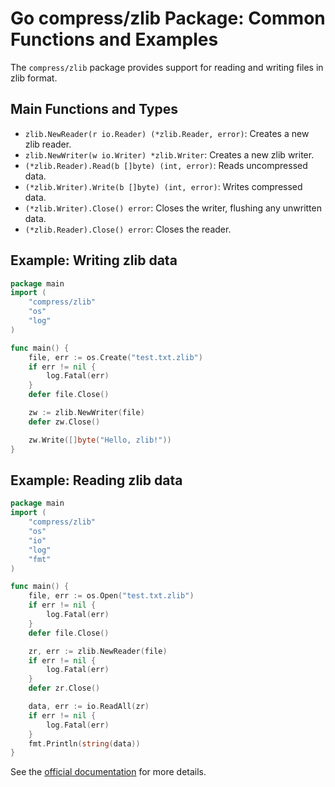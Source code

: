 # Go compress/zlib Package: Common Functions and Examples

The `compress/zlib` package provides support for reading and writing files in zlib format.

## Main Functions and Types
- `zlib.NewReader(r io.Reader) (*zlib.Reader, error)`: Creates a new zlib reader.
- `zlib.NewWriter(w io.Writer) *zlib.Writer`: Creates a new zlib writer.
- `(*zlib.Reader).Read(b []byte) (int, error)`: Reads uncompressed data.
- `(*zlib.Writer).Write(b []byte) (int, error)`: Writes compressed data.
- `(*zlib.Writer).Close() error`: Closes the writer, flushing any unwritten data.
- `(*zlib.Reader).Close() error`: Closes the reader.

## Example: Writing zlib data
```go
package main
import (
    "compress/zlib"
    "os"
    "log"
)

func main() {
    file, err := os.Create("test.txt.zlib")
    if err != nil {
        log.Fatal(err)
    }
    defer file.Close()

    zw := zlib.NewWriter(file)
    defer zw.Close()

    zw.Write([]byte("Hello, zlib!"))
}
```

## Example: Reading zlib data
```go
package main
import (
    "compress/zlib"
    "os"
    "io"
    "log"
    "fmt"
)

func main() {
    file, err := os.Open("test.txt.zlib")
    if err != nil {
        log.Fatal(err)
    }
    defer file.Close()

    zr, err := zlib.NewReader(file)
    if err != nil {
        log.Fatal(err)
    }
    defer zr.Close()

    data, err := io.ReadAll(zr)
    if err != nil {
        log.Fatal(err)
    }
    fmt.Println(string(data))
}
```

See the [official documentation](https://pkg.go.dev/compress/zlib) for more details.
